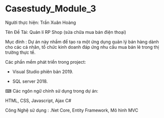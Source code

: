 # Casestudy_Module_3

Người thực hiện: Trần Xuân Hoàng

Tên Đề Tài: Quản lí RP Shop (sửa chữa mua bán điện thoại)

Mục đính : Dự án này nhầm để tạo ra một ứng dụng quản lý bán hàng dành cho các cá nhân, tổ chức kinh doanh đáp ứng nhu cầu mua bán lẻ trong thị trường thực tế.

Các phần mềm phát triển trong project:

- Visual Studio phiên bản 2019.

- SQL server 2018.

⌨ Các ngôn ngữ chính sử dụng trong dự án:

HTML, CSS, Javascript, Ajax
C#

Công Nghệ sử dụng : .Net Core, Entity Framework, Mô hình MVC
